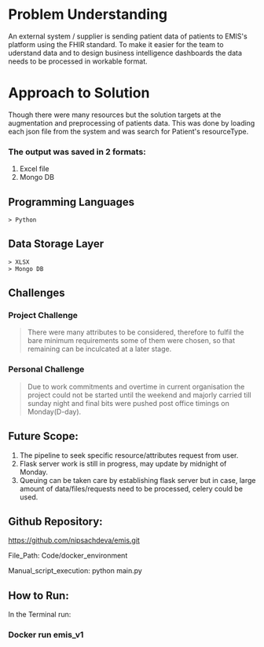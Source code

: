 # Problem Understanding
An external system / supplier is sending patient data of patients to EMIS's platform using the FHIR standard. To make it easier for the team to uderstand data and to design business intelligence dashboards the data needs to be processed in workable format.

# Approach to Solution
Though there were many resources but the solution targets at the augmentation and preprocessing of patients data. This was done by loading each json file from the system and was search for Patient's resourceType. 
### The output was saved in 2 formats:

1. Excel file
2. Mongo DB 

## Programming Languages 
	> Python 
## Data Storage Layer 
	> XLSX
	> Mongo DB
## Challenges

### Project Challenge
> There were many attributes to be considered, therefore to fulfil the bare minimum requirements some of them were chosen, so that remaining can be inculcated at a later stage.

### Personal Challenge
> Due to work commitments and overtime in current organisation the project could not be started until the weekend and majorly carried till sunday night and final bits were pushed post office timings on Monday(D-day).

## Future Scope: 
1. The pipeline to seek specific resource/attributes request from user.
2. Flask server work is still in progress, may update by midnight of Monday.
3. Queuing can be taken care by establishing flask server but in case, large amount of data/files/requests need to be processed, celery could be used.

## Github Repository:
https://github.com/nipsachdeva/emis.git

File_Path: Code/docker_environment

Manual_script_execution: python main.py

## How to Run:

In the Terminal run: 

### Docker run emis_v1